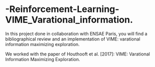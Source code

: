 # -Reinforcement-Learning-VIME_Varational_information.

In this project done in collaboration with ENSAE Paris, you will find a bibliographical review and an implementation of VIME: varational information maximizing exploration.

We worked with the paper of Houthooft et al. [2017]: VIME: Varational Information Maximizing Exploration.

